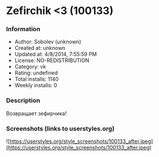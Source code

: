 # Zefirchik <3 (100133)

### Information
- Author: Sobolev (unknown)
- Created at: unknown
- Updated at: 4/8/2014, 7:55:59 PM
- License: NO-REDISTRIBUTION
- Category: vk
- Rating: undefined
- Total installs: 1140
- Weekly installs: 0


### Description
Возвращает зефирчика!


### Screenshots (links to userstyles.org)
![https://userstyles.org/style_screenshots/100133_after.jpeg](https://userstyles.org/style_screenshots/100133_after.jpeg)


